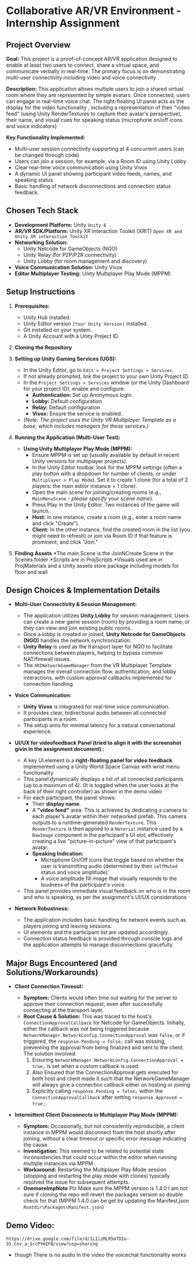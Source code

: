 # Collaborative AR/VR Environment - Internship Assignment

## Project Overview

**Goal:** This project is a proof-of-concept AR/VR application designed to enable at least two users to connect, share a virtual space, and communicate verbally in real-time. The primary focus is on demonstrating multi-user connectivity including video and voice connectivity .

**Description:** This application allows multiple users to join a shared virtual room where they are represented by simple avatars. Once connected, users can engage in real-time voice chat. The right-floating UI panel acts as the display for the video functionality , including a representation of their "video feed" (using Unity RenderTextures to capture their avatar's perspective), their name, and visual cues for speaking status (microphone on/off icons and  voice indicators)

**Key Functionality Implemented:**
* Multi-user session connectivity supporting at 4 concurrent users (can be changed through code)
* Users can join a session, for example, via a Room ID using Unity Lobby
* Clear real-time voice communication using Unity Vivox
* A dynamic UI panel showing participant video feeds, names, and speaking status
* Basic handling of network disconnections and connection status feedback.
## Chosen Tech Stack
* **Development Platform:** Unity `Unity 6`
* **AR/VR SDK/Platform:** Unity XR Interaction Toolkit (XRIT) `Open XR and Unity XR interaction Toolkit`
* **Networking Solution:**
    * Unity Netcode for GameObjects (NGO)
    * Unity Relay (for P2P/P2R connectivity)
    * Unity Lobby (for room management and discovery)
* **Voice Communication Solution:** Unity Vivox
* **Editor Multiplayer Testing:** Unity Multiplayer Play Mode (MPPM)

## Setup Instructions

1.  **Prerequisites:**
    * Unity Hub installed.
    * Unity Editor version `[Your Unity Version]` installed.
    * Git installed on your system.
    * A Unity Account with a Unity Project ID.

2.  **Cloning the Repository**

3.  **Setting up Unity Gaming Services (UGS):**
    * In the Unity Editor, go to `Edit > Project Settings > Services`.
    * If not already prompted, link the project to your own Unity Project ID.
    * In the `Project Settings > Services` window (or the Unity Dashboard for your project ID), enable and configure:
        * **Authentication:** Set up Anonymous login.
        * **Lobby:** Default configuration
        * **Relay:** Default configuration 
        * **Vivox:** Ensure the service is enabled.
    * *(Note: The project uses the Unity VR Multiplayer Template as a base, which includes managers for these services.)*

5.  **Running the Application (Multi-User Test):**
    * **Using Unity Multiplayer Play Mode (MPPM):**
        * Ensure MPPM is set up (usually available by default in recent Unity versions for multiplayer projects).
        * In the Unity Editor toolbar, look for the MPPM settings (often a play button with a dropdown for number of clients, or under `Multiplayer > Play Mode`). Set it to create 1 clone (for a total of 2 players: the main editor instance + 1 clone).
        * Open the main scene for joining/creating rooms (e.g., `MainMenuScene` - *please specify your scene name*).
        * Press Play in the Unity Editor. Two instances of the game will launch.
        * **Host:** In one instance, create a room (e.g., enter a room name and click "Create").
        * **Client:** In the other instance, find the created room in the list (you might need to refresh) or join via Room ID if that feature is prominent, and click "Join."
          
6.  **Finding Assets**
      *The main Scene is the JoinNCreate Scene in the Scenes folder
      *Scripts are in ProjScripts
      *Visuals used are in ProjMaterials and a Unity assets store package including models for floor and wall
   
## Design Choices & Implementation Details
* **Multi-User Connectivity & Session Management:**
    * The application utilizes **Unity Lobby** for session management. Users can create a new game session (room) by providing a room name, or they can view and join existing public rooms.
    * Once a lobby is created or joined, **Unity Netcode for GameObjects (NGO)** handles the network synchronization.
    * **Unity Relay** is used as the transport layer for NGO to facilitate connections between players, helping to bypass common NAT/firewall issues.
    * The `XRINetworkGameManager` from the VR Multiplayer Template manages the overall connection flow, authentication, and lobby interactions, with custom approval callbacks implemented for connection handling.
      
* **Voice Communication:**
    * **Unity Vivox** is integrated for real-time voice communication.
    * It provides clear, bidirectional audio between all connected participants in a room.
    * The setup aims for minimal latency for a natural conversational experience.
* **UI/UX for videofeedback Panel (tried to align it with the screenshot givin in the assignment document) :**
    * A key UI element is a **right-floating panel for video feedback** implemented using a Unity World Space Canvas with wrist menu functionality
    * This panel dynamically displays a list of all connected participants (up to a maximum of 4). (It is toggled when the user looks at the back of their right controller) as shown in the demo video
    * For each participant, the panel shows:
        * Their **display name**.
        * A **"video feed"** area: This is achieved by dedicating a camera to each player's avatar within their networked prefab. This camera outputs to a runtime-generated `RenderTexture`. This `RenderTexture` is then applied to a `Material` instance used by a `RawImage` component in the participant's UI slot, effectively creating a live "picture-in-picture" view of that participant's avatar.
        * **Speaking Indication:**
            * Microphone On/Off icons that toggle based on whether the user is transmitting audio (determined by their `selfMuted` status and voice amplitude).
            * A voice amplitude fill image that visually responds to the loudness of the participant's voice.
    * This panel provides immediate visual feedback on who is in the room and who is speaking, as per the assignment's UI/UX considerations
* **Network Robustness:**
    * The application includes basic handling for network events such as players joining and leaving sessions.
    * UI elements and the participant list are updated accordingly.
    * Connection status feedback is provided through console logs and the application attempts to manage disconnections gracefully.

## Major Bugs Encountered (and Solutions/Workarounds)

* **Client Connection Timeout:**
    * **Symptom:** Clients would often time out waiting for the server to approve their connection request, even after successfully connecting at the transport layer.
    * **Root Cause & Solution:** This was traced to the host's `ConnectionApprovalCallback` for Netcode for GameObjects. Initially, either the callback was not being triggered because `NetworkManager.NetworkConfig.ConnectionApproval` was `false`, or if triggered, the `response.Pending = false;` call was missing, preventing the approval from being finalized and sent to the client. The solution involved:
        1.  Ensuring `NetworkManager.NetworkConfig.ConnectionApproval = true;` is set when a custom callback is used.
        2.  Also Ensured that the ConnectionApproval gets executed for both host and client made it such that the NetworkGameManager will always give a connection callback either on hosting or joining
        3.  Explicitly calling `response.Pending = false;` within the `ConnectionApprovalCallback` after setting `response.Approved = true;`.

* **Intermittent Client Disconnects in Multiplayer Play Mode (MPPM):**
    * **Symptom:** Occasionally, but not consistently reproducible, a client instance in MPPM would disconnect from the host shortly after joining, without a clear timeout or specific error message indicating the cause.
    * **Investigation:** This seemed to be related to potential state inconsistencies that could occur within the editor when running multiple instances via MPPM.
    * **Workaround:** Restarting the Multiplayer Play Mode session (stopping and restarting the play mode with clones) typically resolved the issue for subsequent attempts.
    * **OnemoreImpNote** Plz Make sure the MPPM version is 1.4.0 I am not sure if cloning the repo will revert the packages version so double check for that (MPPM 1.4.0 can be get by updating the Manifest.json `Rootdir\Packages\Manifest.json`)

## Demo Video:
  `https://drive.google.com/file/d/1LIizMLR5mTDIo-SS_Cnv_a_SrcPYmIFB/view?usp=sharing` 
  * though There is no audio in the video the voicechat functionality works


